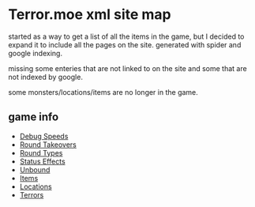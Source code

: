 # Terror.moe xml site map
started as a way to get a list of all the items in the game, but I decided to expand it to include all the pages on the site. generated with spider and google indexing.

missing some enteries that are not linked to on the site and some that are not indexed by google.

some monsters/locations/items are no longer in the game.

## **game info**

- [Debug Speeds](https://terror.moe/game/debug_speeds.html)
- [Round Takeovers](https://terror.moe/game/round_takeovers.html)
- [Round Types](https://terror.moe/game/round_types.html)
- [Status Effects](https://terror.moe/game/status_effects.html)
- [Unbound](./unbound.md)
- [Items](./items.md)
- [Locations](./locations.md)
- [Terrors](./terrors.md)

